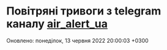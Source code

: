 # Повітряні тривоги з telegram каналу [air_alert_ua](https://t.me/air_alert_ua)

Оновлено:
понеділок, 13 червня 2022 20:00:03 +0300
